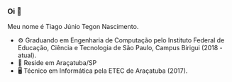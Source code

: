 ### Oi 👋

Meu nome é Tiago Júnio Tegon Nascimento.
- ⚙️ Graduando em Engenharia de Computação pelo Instituto Federal de Educação, Ciência e Tecnologia de São Paulo, Campus Birigui (2018 - atual).
- 📍 Reside em Araçatuba/SP
- 🖥️ Técnico em Informática pela ETEC de Araçatuba (2017).

<!--
**TiagoTegon/TiagoTegon** is a ✨ _special_ ✨ repository because its `README.md` (this file) appears on your GitHub profile.

Here are some ideas to get you started:

- 🔭 I’m currently working on ...
- 🌱 I’m currently learning ...
- 👯 I’m looking to collaborate on ...
- 🤔 I’m looking for help with ...
- 💬 Ask me about ...
- 📫 How to reach me: ...
- 😄 Pronouns: ...
- ⚡ Fun fact: ...
-->
